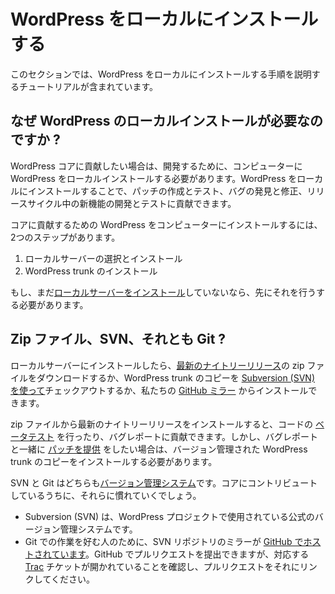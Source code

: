 <!--
# Installing WordPress Locally
-->

# WordPress をローカルにインストールする

<!--
This section of the handbook contains tutorials that will walk you through the process of installing WordPress locally.
-->

このセクションでは、WordPress をローカルにインストールする手順を説明するチュートリアルが含まれています。

<!--
## Why do I need a local WordPress install?
-->

## なぜ WordPress のローカルインストールが必要なのですか ?

<!--
If you want to contribute to WordPress core, you need to have a local install of WordPress on your computer to break, play with, and develop with. A local WordPress install allows you to create/test patches, find/fix bugs, and help develop/test new features during a release cycle.
-->

WordPress コアに貢献したい場合は、開発するために、コンピューターに WordPress をローカルインストールする必要があります。WordPress をローカルにインストールすることで、パッチの作成とテスト、バグの発見と修正、リリースサイクル中の新機能の開発とテストに貢献できます。

<!--
There are two steps to installing WordPress on your computer for contributing to core:
-->

コアに貢献するための WordPress をコンピューターにインストールするには、2つのステップがあります。

<!--
1.  Choose and install a local server
2.  Install WordPress trunk
-->

1.  ローカルサーバーの選択とインストール
2.  WordPress trunk のインストール

<!--
If you haven’t [installed a local server](https://make.wordpress.org/core/handbook/installing-a-local-server/) yet, you’ll need to do that before continuing.
-->

もし、まだ[ローカルサーバーをインストール](https://ja.wordpress.org/team/handbook/core/installing-a-local-server/)していないなら、先にそれを行うする必要があります。

<!--
## Zip File, SVN, or Git?
-->

## Zip ファイル、SVN、それとも Git ?

<!--
Once you have your local server installed, you can download a zip file of the [latest nightly release](https://wordpress.org/nightly-builds/wordpress-latest.zip), check out a copy of WordPress trunk [using Subversion (SVN)](https://wordpress.org/download/source/), or install from our [GitHub mirror](https://github.com/WordPress/wordpress-develop).
-->

ローカルサーバーにインストールしたら、[最新のナイトリーリリース](https://wordpress.org/nightly-builds/wordpress-latest.zip)の zip ファイルをダウンロードするか、WordPress trunk のコピーを [Subversion (SVN) を使って](https://wordpress.org/download/source/)チェックアウトするか、私たちの [GitHub ミラー](https://github.com/WordPress/wordpress-develop) からインストールできます。

<!--
Installing the latest nightly release from a zip file will allow you to [beta test](https://make.wordpress.org/core/handbook/testing/beta/) the code, and contribute bug reports. However, if you want to [contribute patches](https://make.wordpress.org/core/handbook/working-with-patches/) along with those bug reports, you’ll need to install a version-controlled copy of WordPress trunk.
-->

zip ファイルから最新のナイトリーリリースをインストールすると、コードの [ベータテスト](https://ja.wordpress.org/team/handbook/core/testing/beta/) を行ったり、バグレポートに貢献できます。しかし、バグレポートと一緒に [パッチを提供](https://ja.wordpress.org/team/handbook/core/working-with-patches/) をしたい場合は、バージョン管理された WordPress trunk のコピーをインストールする必要があります。

<!--
SVN and Git are both [version control systems](https://make.wordpress.org/core/handbook/glossary/#version-control). You’ll become very familiar with them when you are contributing to core.
-->

SVN と Git はどちらも[バージョン管理システム](https://ja.wordpress.org/team/handbook/core/glossary/#version-control)です。コアにコントリビュートしているうちに、それらに慣れていくでしょう。

<!--
*   Subversion (SVN) is the official version control system used by the WordPress Project.
*   For those who prefer working with Git, a mirror of the SVN repository is [hosted on GitHub](https://github.com/WordPress/wordpress-develop). You can make a pull request on GitHub, but please make sure there is a corresponding [Trac](https://core.trac.wordpress.org/) ticket open and link your pull request to it.
-->

*   Subversion (SVN) は、WordPress プロジェクトで使用されている公式のバージョン管理システムです。
*   Git での作業を好む人のために、SVN リポジトリのミラーが [GitHub でホストされています](https://github.com/WordPress/wordpress-develop)。GitHub でプルリクエストを提出できますが、対応する [Trac](https://core.trac.wordpress.org/) チケットが開かれていることを確認し、プルリクエストをそれにリンクしてください。
